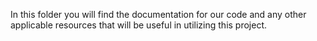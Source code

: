 In this folder you will find the documentation for our code and any other applicable resources that will be useful in utilizing
this project.


